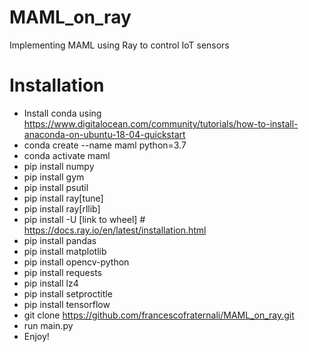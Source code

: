 # MAML_on_ray
Implementing MAML using Ray to control IoT sensors

# Installation
- Install conda using https://www.digitalocean.com/community/tutorials/how-to-install-anaconda-on-ubuntu-18-04-quickstart
- conda create --name maml python=3.7
- conda activate maml
- pip install numpy
- pip install gym
- pip install psutil
- pip install ray[tune]
- pip install ray[rllib]
- pip install -U [link to wheel] # https://docs.ray.io/en/latest/installation.html
- pip install pandas
- pip install matplotlib
- pip install opencv-python
- pip install requests
- pip install lz4
- pip install setproctitle
- pip install tensorflow
- git clone https://github.com/francescofraternali/MAML_on_ray.git
- run main.py
- Enjoy!
